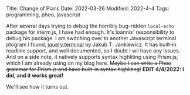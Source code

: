 Title: Change of Plans
Date: 2022-03-26
Modified: 2022-4-4
Tags: programming, phoo, javascript

After several days trying to debug the horribly bug-ridden `local-echo` package for xterm.js, I have had enough. It's Ioannis' responsibility to debug his package. I am switching over to another Javascript terminal ptogram I found, [jquery.terminal](https://github.com/jcubic/jquery.terminal) by Jakub T. Jankiewicz. It has built-in readline support, and well documented, so I doubt I wil have any issues. And on a side note, it natively supports syntax highliting using Prism.js, which I am already using on my blog here. ~~Maybe I can write a Phoo grammar for Prism.js and have built-in syntax highliting!~~ **EDIT 4/4/2022: I did, and it works great!**

We'll see how it turns out.
